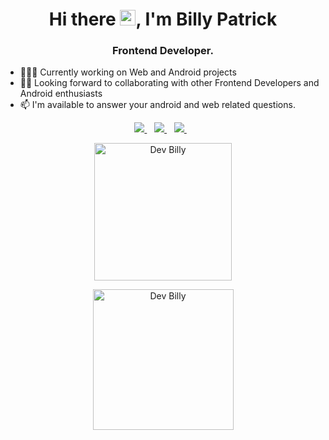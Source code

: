 <h1 align="center">Hi there <img src="https://media.giphy.com/media/hvRJCLFzcasrR4ia7z/giphy.gif" width="25px">, I'm Billy Patrick</h1>

<h3 align="center">Frontend Developer.</h3>

- 👨🏾‍💻 Currently working on Web and Android projects
- ✌🏾 Looking forward to collaborating with other Frontend Developers and Android enthusiasts
- 📫 I'm available to answer your android and web related questions.
  

 <p align="center"> 
 <a href="https://twitter.com/itsdevbilly">
    <img src="https://img.shields.io/badge/Twitter-1DA1F2?style=for-the-badge&logo=twitter&logoColor=white" />    
  </a>&nbsp;&nbsp;
 <a href="https://www.linkedin.com/in/itsdevbilly">
    <img src="https://img.shields.io/badge/linkedin-%230077B5.svg?&style=for-the-badge&logo=linkedin&logoColor=white" />
  </a>&nbsp;&nbsp;
  <a href="billypatrick767@gmail.com">
    <img src="https://img.shields.io/badge/Gmail-D14836?style=for-the-badge&logo=gmail&logoColor=white" />
  </a>&nbsp;&nbsp;
 </p>

<p align="center">
    <img src="https://github-readme-stats.vercel.app/api?username=dev-billy&count_private=true&show_icons=true&theme=dracula" alt="Dev Billy" height="220"/> </p>
<p align="center">
    <img src="https://github-readme-stats.vercel.app/api/top-langs/?username=dev-billy&layout=compact&theme=dracula" alt="Dev Billy" height="225" />
</p>
